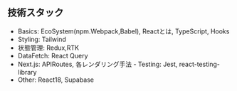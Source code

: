 ## 技術スタック

- Basics: EcoSystem(npm.Webpack,Babel), Reactとは, TypeScript‬, Hooks
- Styling: ‪Tailwind 
- 状態管理: Redux,RTK
- DataFetch: React Query
- Next.js: APIRoutes, 各レンダリング手法
‪- Testing: Jest, react-testing-library
- Other: React18, Supabase

